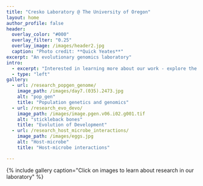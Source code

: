 ```yaml
---
title: "Cresko Laboratory @ The University of Oregon"
layout: home
author_profile: false
header:
  overlay_color: "#000"
  overlay_filter: "0.25"
  overlay_image: /images/header2.jpg
  caption: "Photo credit: **Quick Yeates**"
excerpt: "An evolutionary genomics laboratory"
intro:
  - excerpt: "Interested in learning more about our work - explore the links above"
  - type: "left"
gallery:
  - url: /research_popgen_genome/
    image_path: /images/day7.(035).2473.jpg
    alt: "pop_gen"
    title: "Population genetics and genomics"
  - url: /research_evo_devo/
    image_path: /images/image.pgen.v06.i02.g001.tif
    alt: "stickleback bones"
    title: "Evolution of Development"
  - url: /research_host_microbe_interactions/
    image_path: /images/eggs.jpg
    alt: "Host-microbe"
    title: "Host-microbe interactions"

---
```


{% include gallery caption="Click on images to learn about research in our laboratory" %}
